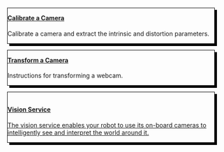 <div class="container text-center">
  <div class="row">
      <div class="col" style="border: 1px solid #000; box-shadow: 5px 5px 0 0 #000; margin: 1em">
        <a href="../calibrate/">
          <h4 style="text-align: left; margin-left: 0px; margin-top: 1em;">
              Calibrate a Camera
          </h4>
        </a>
        <p style="text-align: left;"> Calibrate a camera and extract the intrinsic and distortion parameters. </p>
      </div>
      <div class="col" style="border: 1px solid #000; box-shadow: 5px 5px 0 0 #000; margin: 1em">
        <a href="../transform/">
          <h4 style="text-align: left; margin-left: 0px; margin-top: 1em;">
              Transform a Camera
          </h4>
        </a>
        <p style="text-align: left;"> Instructions for transforming a webcam. </p>
      </div>
      <div class="col" style="border: 1px solid #000; box-shadow: 5px 5px 0 0 #000; margin: 1em">
          <a href="../../../services/vision">
              <br>
              <h4 style="text-align: left; margin-left: 0px; margin-top: 1em;">Vision Service</h4>
              <p style="text-align: left;">The vision service enables your robot to use its on-board cameras to intelligently see and interpret the world around it.</p>
          <a>
      </div>
  </div>
</div>
